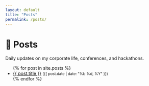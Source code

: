 ```yaml
---
layout: default
title: "Posts"
permalink: /posts/
---
```


# 📝 Posts  
Daily updates on my corporate life, conferences, and hackathons.

<ul>
  {% for post in site.posts %}
    <li>
      <a href="{{ post.url | relative_url }}">{{ post.title }}</a>  
      <small>({{ post.date | date: "%b %d, %Y" }})</small>
    </li>
  {% endfor %}
</ul>
